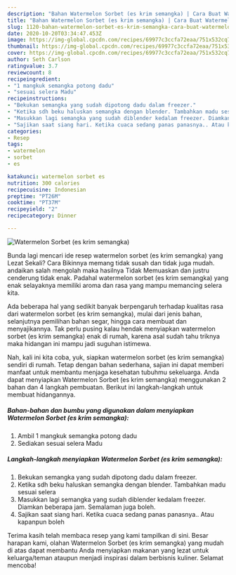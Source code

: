 ```yaml
---
description: "Bahan Watermelon Sorbet (es krim semangka) | Cara Buat Watermelon Sorbet (es krim semangka) Yang Lezat Sekali"
title: "Bahan Watermelon Sorbet (es krim semangka) | Cara Buat Watermelon Sorbet (es krim semangka) Yang Lezat Sekali"
slug: 1120-bahan-watermelon-sorbet-es-krim-semangka-cara-buat-watermelon-sorbet-es-krim-semangka-yang-lezat-sekali
date: 2020-10-20T03:34:47.453Z
image: https://img-global.cpcdn.com/recipes/69977c3ccfa72eaa/751x532cq70/watermelon-sorbet-es-krim-semangka-foto-resep-utama.jpg
thumbnail: https://img-global.cpcdn.com/recipes/69977c3ccfa72eaa/751x532cq70/watermelon-sorbet-es-krim-semangka-foto-resep-utama.jpg
cover: https://img-global.cpcdn.com/recipes/69977c3ccfa72eaa/751x532cq70/watermelon-sorbet-es-krim-semangka-foto-resep-utama.jpg
author: Seth Carlson
ratingvalue: 3.7
reviewcount: 8
recipeingredient:
- "1 mangkuk semangka potong dadu"
- "sesuai selera Madu"
recipeinstructions:
- "Bekukan semangka yang sudah dipotong dadu dalam freezer."
- "Ketika sdh beku haluskan semangka dengan blender. Tambahkan madu sesuai selera"
- "Masukkan lagi semangka yang sudah diblender kedalam freezer. Diamkan beberapa jam. Semalaman juga boleh."
- "Sajikan saat siang hari. Ketika cuaca sedang panas panasnya.. Atau kapanpun boleh"
categories:
- Resep
tags:
- watermelon
- sorbet
- es

katakunci: watermelon sorbet es 
nutrition: 300 calories
recipecuisine: Indonesian
preptime: "PT26M"
cooktime: "PT37M"
recipeyield: "2"
recipecategory: Dinner

---
```



![Watermelon Sorbet (es krim semangka)](https://img-global.cpcdn.com/recipes/69977c3ccfa72eaa/751x532cq70/watermelon-sorbet-es-krim-semangka-foto-resep-utama.jpg)

Bunda lagi mencari ide resep watermelon sorbet (es krim semangka) yang Lezat Sekali? Cara Bikinnya memang tidak susah dan tidak juga mudah. andaikan salah mengolah maka hasilnya Tidak Memuaskan dan justru cenderung tidak enak. Padahal watermelon sorbet (es krim semangka) yang enak selayaknya memiliki aroma dan rasa yang mampu memancing selera kita.

Ada beberapa hal yang sedikit banyak berpengaruh terhadap kualitas rasa dari watermelon sorbet (es krim semangka), mulai dari jenis bahan, selanjutnya pemilihan bahan segar, hingga cara membuat dan menyajikannya. Tak perlu pusing kalau hendak menyiapkan watermelon sorbet (es krim semangka) enak di rumah, karena asal sudah tahu triknya maka hidangan ini mampu jadi suguhan istimewa.




Nah, kali ini kita coba, yuk, siapkan watermelon sorbet (es krim semangka) sendiri di rumah. Tetap dengan bahan sederhana, sajian ini dapat memberi manfaat untuk membantu menjaga kesehatan tubuhmu sekeluarga. Anda dapat menyiapkan Watermelon Sorbet (es krim semangka) menggunakan 2 bahan dan 4 langkah pembuatan. Berikut ini langkah-langkah untuk membuat hidangannya.

<!--inarticleads1-->

##### Bahan-bahan dan bumbu yang digunakan dalam menyiapkan Watermelon Sorbet (es krim semangka):

1. Ambil 1 mangkuk semangka potong dadu
1. Sediakan sesuai selera Madu




<!--inarticleads2-->

##### Langkah-langkah menyiapkan Watermelon Sorbet (es krim semangka):

1. Bekukan semangka yang sudah dipotong dadu dalam freezer.
1. Ketika sdh beku haluskan semangka dengan blender. Tambahkan madu sesuai selera
1. Masukkan lagi semangka yang sudah diblender kedalam freezer. Diamkan beberapa jam. Semalaman juga boleh.
1. Sajikan saat siang hari. Ketika cuaca sedang panas panasnya.. Atau kapanpun boleh




Terima kasih telah membaca resep yang kami tampilkan di sini. Besar harapan kami, olahan Watermelon Sorbet (es krim semangka) yang mudah di atas dapat membantu Anda menyiapkan makanan yang lezat untuk keluarga/teman ataupun menjadi inspirasi dalam berbisnis kuliner. Selamat mencoba!
